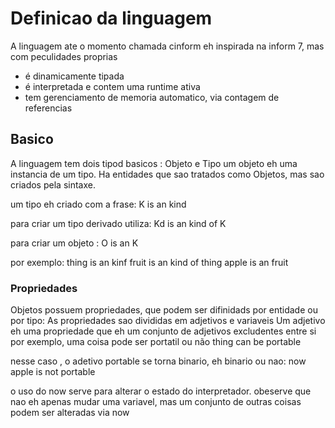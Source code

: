 # Definicao da linguagem

A linguagem ate o momento chamada cinform eh inspirada na inform 7, mas com peculidades proprias

* é dinamicamente tipada
* é interpretada e contem uma runtime ativa
* tem gerenciamento de memoria automatico, via contagem de referencias

## Basico
A linguagem tem dois tipod basicos : Objeto e Tipo 
um objeto eh uma instancia de um tipo. 
Ha entidades que sao tratados como Objetos, mas sao criados pela sintaxe.

um tipo eh criado com a frase:
    K is an kind 

para criar um tipo derivado utiliza:
    Kd is an kind of K
   
para criar um objeto :
    O is an K
    
    
por exemplo:
    thing is an kinf
    fruit is an kind of thing
    apple is an fruit
    
### Propriedades
Objetos possuem propriedades, que podem ser difinidads por entidade ou por tipo:
As propriedades sao divididas em adjetivos e variaveis
Um adjetivo eh uma propriedade que eh um conjunto de adjetivos excludentes entre si
por exemplo, uma coisa pode ser portatil ou não
    thing can be portable

nesse caso , o adetivo portable se torna binario, eh binario ou nao:
    now apple is not portable    
    
o uso do now serve para alterar o estado do interpretador. obeserve que nao eh apenas mudar uma variavel, mas um conjunto de outras coisas podem ser alteradas via now





